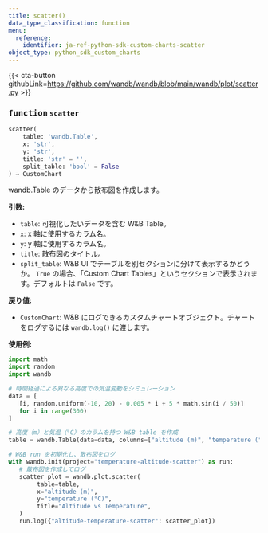 ```yaml
---
title: scatter()
data_type_classification: function
menu:
  reference:
    identifier: ja-ref-python-sdk-custom-charts-scatter
object_type: python_sdk_custom_charts
---
```


{{< cta-button githubLink=https://github.com/wandb/wandb/blob/main/wandb/plot/scatter.py >}}

### <kbd>function</kbd> `scatter`

```python
scatter(
    table: 'wandb.Table',
    x: 'str',
    y: 'str',
    title: 'str' = '',
    split_table: 'bool' = False
) → CustomChart
```

wandb.Table のデータから散布図を作成します。

**引数:**

 - `table`:  可視化したいデータを含む W&B Table。
 - `x`:  x 軸に使用するカラム名。
 - `y`:  y 軸に使用するカラム名。
 - `title`:  散布図のタイトル。
 - `split_table`:  W&B UI でテーブルを別セクションに分けて表示するかどうか。 `True` の場合、「Custom Chart Tables」というセクションで表示されます。デフォルトは `False` です。

**戻り値:**

 - `CustomChart`:  W&B にログできるカスタムチャートオブジェクト。チャートをログするには `wandb.log()` に渡します。

**使用例:**
 ```python
import math
import random
import wandb

# 時間経過による異なる高度での気温変動をシミュレーション
data = [
    [i, random.uniform(-10, 20) - 0.005 * i + 5 * math.sin(i / 50)]
    for i in range(300)
]

# 高度（m）と気温（°C）のカラムを持つ W&B table を作成
table = wandb.Table(data=data, columns=["altitude (m)", "temperature (°C)"])

# W&B run を初期化し、散布図をログ
with wandb.init(project="temperature-altitude-scatter") as run:
    # 散布図を作成してログ
    scatter_plot = wandb.plot.scatter(
         table=table,
         x="altitude (m)",
         y="temperature (°C)",
         title="Altitude vs Temperature",
    )
    run.log({"altitude-temperature-scatter": scatter_plot})
```